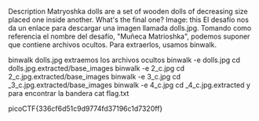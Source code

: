 

Description
Matryoshka dolls are a set of wooden dolls of decreasing size placed one inside another. What's the final one? Image: this
El desafío nos da un enlace para descargar una imagen llamada dolls.jpg. Tomando como referencia el nombre del desafío, "Muñeca Matrioshka", podemos suponer que contiene archivos ocultos. Para extraerlos, usamos binwalk.

binwalk dolls.jpg
extraemos los archivos ocultos 
binwalk -e dolls.jpg
cd dolls.jpg.extracted/base_images
binwalk -e 2_c.jpg
cd 2_c.jpg.extracted/base_images
binwalk -e 3_c.jpg
cd _3_c.jpg.extracted/base_images
binwalk -e 4_c.jpg
cd _4_c.jpg.extracted
y para encontrar la bandera 
cat flag.txt 


picoCTF{336cf6d51c9d9774fd37196c1d7320ff}

